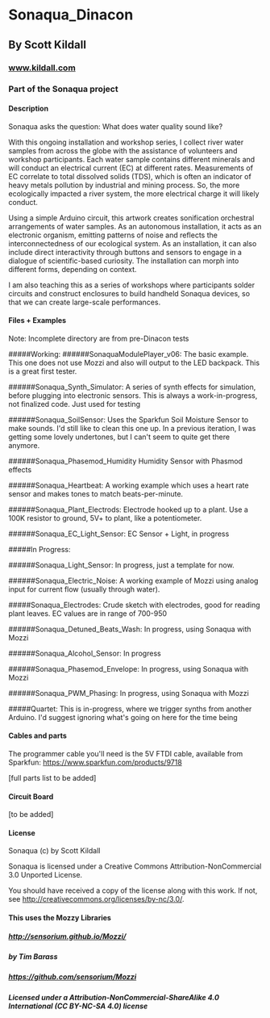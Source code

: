 # Sonaqua_Dinacon
## By Scott Kildall
### www.kildall.com
### Part of the Sonaqua project 


#### Description

Sonaqua asks the question: What does water quality sound like?

With this ongoing installation and workshop series, I collect river water samples from across the globe with the assistance of volunteers and workshop participants. Each water sample contains different minerals and will conduct an electrical current (EC) at different rates. Measurements of EC correlate to total dissolved solids (TDS), which is often an indicator of heavy metals pollution by industrial and mining process. So, the more ecologically impacted a river system, the more electrical charge it will likely conduct.

Using a simple Arduino circuit, this artwork creates sonification orchestral arrangements of water samples. As an autonomous installation, it acts as an electronic organism, emitting patterns of noise and reflects the interconnectedness of our ecological system. As an installation, it can also include direct interactivity through buttons and sensors to engage in a dialogue of scientific-based curiosity. The installation can morph into different forms, depending on context.

I am also teaching this as a series of workshops where participants solder circuits and construct enclosures to build handheld Sonaqua devices, so that we can create large-scale performances.



#### Files + Examples
Note: Incomplete directory are from pre-Dinacon tests

#####Working:
######SonaquaModulePlayer_v06:
The basic example. This one does not use Mozzi and also will output to the LED backpack. This is a great first tester.

######Sonaqua_Synth_Simulator:
A series of synth effects for simulation, before plugging into electronic sensors. This is always a work-in-progress, not finalized code. Just used for testing

######Sonaqua_SoilSensor:
Uses the Sparkfun Soil Moisture Sensor to make sounds. I'd still like to clean this one up. In a previous iteration, I was getting some lovely undertones, but I can't seem to quite get there anymore.

######Sonaqua_Phasemod_Humidity
Humidity Sensor with Phasmod effects

######Sonaqua_Heartbeat:
A working example which uses a heart rate sensor and makes tones to match beats-per-minute.

######Sonaqua_Plant_Electrods:
Electrode hooked up to a plant. Use a 100K resistor to ground, 5V+ to plant, like a potentiometer.

######Sonaqua_EC_Light_Sensor:
EC Sensor + Light, in progress

#####In Progress:

######Sonaqua_Light_Sensor:
In progress, just a template for now.

######Sonaqua_Electric_Noise:
A working example of Mozzi using analog input for current flow (usually through water). 

#####Sonaqua_Electrodes:
Crude sketch with electrodes, good for reading plant leaves. EC values are in range of 700-950

######Sonaqua_Detuned_Beats_Wash:
In progress, using Sonaqua with Mozzi

######Sonaqua_Alcohol_Sensor:
In progress

######Sonaqua_Phasemod_Envelope:
In progress, using Sonaqua with Mozzi

######Sonaqua_PWM_Phasing:
In progress, using Sonaqua with Mozzi


#####Quartet:
This is in-progress, where we trigger synths from another Arduino. I'd suggest ignoring what's going on here for the time being

#### Cables and parts
The programmer cable you'll need is the 5V FTDI cable, available from Sparkfun:
https://www.sparkfun.com/products/9718

[full parts list to be added]


#### Circuit Board
[to be added]



#### License

Sonaqua (c) by Scott Kildall

Sonaqua is licensed under a
Creative Commons Attribution-NonCommercial 3.0 Unported License.

You should have received a copy of the license along with this
work.  If not, see <http://creativecommons.org/licenses/by-nc/3.0/>.

#### This uses the Mozzy Libraries
##### http://sensorium.github.io/Mozzi/
##### by Tim Barass
##### https://github.com/sensorium/Mozzi
##### Licensed under a Attribution-NonCommercial-ShareAlike 4.0 International (CC BY-NC-SA 4.0) license


